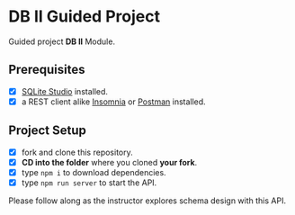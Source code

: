 # DB II Guided Project

Guided project **DB II** Module.

## Prerequisites

- [X] [SQLite Studio](https://sqlitestudio.pl/index.rvt?act=download) installed.
- [X] a REST client alike [Insomnia](https://insomnia.rest/download/) or [Postman](https://www.getpostman.com/downloads/) installed.

## Project Setup

- [X] fork and clone this repository.
- [X] **CD into the folder** where you cloned **your fork**.
- [X] type `npm i` to download dependencies.
- [X] type `npm run server` to start the API.

Please follow along as the instructor explores schema design with this API.
